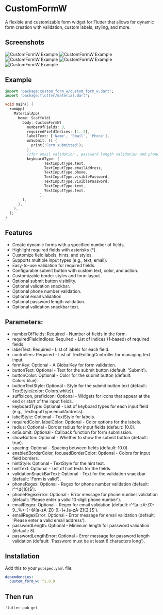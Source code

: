# CustomFormW

A flexible and customizable form widget for Flutter that allows for dynamic form creation with validation, custom labels, styling, and more.
## Screenshots
![CustomFormW Example](screenshots/image_one.jpeg)
![CustomFormW Example](screenshots/image_two.jpeg)
![CustomFormW Example](screenshots/image_three.jpeg)
![CustomFormW Example](screenshots/image_four.jpeg) 
![CustomFormW Example](screenshots/image_five.jpeg) 
## Example
```dart
import 'package:custom_form_w/custom_form_w.dart';
import 'package:flutter/material.dart';

void main() {
  runApp(
    MaterialApp(
      home: Scaffold(
        body: CustomFormW(
          numberOfFields: 3,
          requiredFieldIndices: [1, 2],
          labelText: ['Name', 'Email', 'Phone'],
          onSubmit: () {
            print('Form submitted');
          },
          //for email validation , password length validation and phone number validation
          keyboardType: [
                  TextInputType.text,
                  TextInputType.emailAddress,
                  TextInputType.phone,
                  TextInputType.visiblePassword,
                  TextInputType.visiblePassword,
                  TextInputType.text,
                  TextInputType.text,
                ],
        ),
      ),
    ),
  );
}
```
## Features
- Create dynamic forms with a specified number of fields.
- Highlight required fields with asterisks (*).
- Customize field labels, hints, and styles.
- Supports multiple input types (e.g., text, email).
- Easy-to-use validation for required fields.
- Configurable submit button with custom text, color, and action.
- Customizable border styles and form layout.
- Optional submit button visibility.
- Optional validation snackbar.
- Optional phone number validation.
- Optional email validation.
- Optional password length validation.
- Optional validation snackbar text.
## Parameters:
- numberOfFields: Required - Number of fields in the form.    
- requiredFieldIndices: Required - List of indices (1-based) of required fields.
- labelText: Required - List of labels for each field.
- controllers: Required - List of TextEditingController for managing text input.
- formKey: Optional - A GlobalKey<FormState> for form validation.
- buttonText: Optional - Text for the submit button (default: 'Submit').
- buttonColor: Optional - Color for the submit button (default: Colors.blue).
- buttonTextStyle: Optional - Style for the submit button text (default: TextStyle(color: Colors.white)).
- suffixIcon, prefixIcon: Optional - Widgets for icons that appear at the end or start of the input fields.
- keyboardType: Optional - List of keyboard types for each input field (e.g., TextInputType.emailAddress).
- labelStyle: Optional - TextStyle for labels.
- requiredColor, labelColor: Optional - Color options for the labels.
- radius: Optional - Border radius for input fields (default: 10.0).
- onSubmit: Optional - Callback function for form submission.
- showButton: Optional - Whether to show the submit button (default: true).
- spacing: Optional - Spacing between fields (default: 10.0).
- enabledBorderColor, focusedBorderColor: Optional - Colors for input field borders.
- hintStyle: Optional - TextStyle for the hint text.
- hintText: Optional - List of hint texts for the fields.
- validationSnackBarText: Optional - Text for the validation snackbar (default: 'Form is valid'). 
- phoneRegex: Optional - Regex for phone number validation (default: r'^\d{10}$').
- phoneRegexError: Optional - Error message for phone number validation (default: 'Please enter a valid 10-digit phone number').
- emailRegex: Optional - Regex for email validation (default: r'^[a-zA-Z0-9._%+-]+@[a-zA-Z0-9.-]+\.[a-zA-Z]{2,}$').
- emailRegexError: Optional - Error message for email validation (default: 'Please enter a valid email address').
- passwordLength: Optional - Minimum length for password validation (default: 8).
- passwordLengthError: Optional - Error message for password length validation (default: 'Password must be at least 8 characters long').

## Installation

Add this to your `pubspec.yaml` file:

```yaml
dependencies:
  custom_form_w: ^2.0.0 
```
## Then run 
`flutter pub get`

